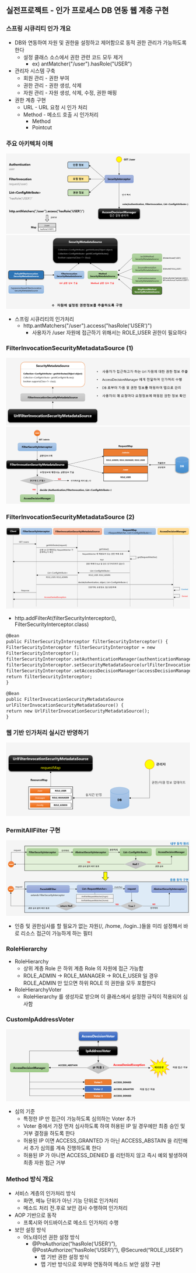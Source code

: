 ## 실전프로젝트 - 인가 프로세스 DB 연동 웹 계층 구현

### 스프링 시큐리티 인가 개요

- DB와 연동하여 자원 및 권한을 설정하고 제어함으로 동적 권한 관리가 가능하도록 한다
    - 설정 클래스 소스에서 권한 관련 코드 모두 제거
        - ex) antMatcher("/user").hasRole("USER")
- 관리자 시스템 구축
    - 회원 관리 - 권한 부여
    - 권한 관리 - 권한 생성, 삭제
    - 자원 관리 - 자원 생성, 삭제, 수정, 권한 매핑
- 권한 계층 구현
    - URL - URL 요청 시 인가 처리
    - Method - 메소드 호출 시 인가처리
        - Method
        - Pointcut

### 주요 아키텍처 이해

![authorization](../static/images/authorization.png)
![authorization_architecture](../static/images/authorization_architecture.png)

- 스프링 시큐리티의 인가처리
    - http.antMatchers("/user").access("hasRole('USER')")
        - 사용자가 /user 자원에 접근하기 위해서는 ROLE_USER 권한이 필요하다

### FilterInvocationSecurityMetadataSource (1)

![filter_invocation_security_metadata_source_1](../static/images/filter_invocation_security_metadata_source_1.png)
![filter_invocation_security_metadata_source_2](../static/images/filter_invocation_security_metadata_source_2.png)

### FilterInvocationSecurityMetadataSource (2)

![filter_invocation_security_metadata_source_3](../static/images/filter_invocation_security_metadata_source_3.png)

- http.addFilterAt(filterSecurityInterceptor(), FilterSecurityInterceptor.class)

```
@Bean
public FilterSecurityInterceptor filterSecurityInterceptor() {
FilterSecurityInterceptor filterSecurityInterceptor = new FilterSecurityInterceptor();
filterSecurityInterceptor.setAuthenticationManager(authenticationManager);
filterSecurityInterceptor.setSecurityMetadataSource(urlFilterInvocationSecurityMetadataSource());
filterSecurityInterceptor.setAccessDecisionManager(accessDecisionManager);
return filterSecurityInterceptor;
}
```

```
@Bean
public FilterInvocationSecurityMetadataSource urlFilterInvocationSecurityMetadataSource() {
return new UrlFilterInvocationSecurityMetadataSource();
}
```

### 웹 기반 인가처리 실시간 반영하기

![url_filter_invocation_security_metadata_source](../static/images/url_filter_invocation_security_metadata_source.png)

### PermitAllFilter 구현

![permit_all_filter](../static/images/permit_all_filter.png)

- 인증 및 권한심사를 할 필요가 없는 자원(/, /home, /login..)들을 미리 설정해서 바로 리소스 접근이 가능하게 하는 필터

### RoleHierarchy

- RoleHierarchy
    - 상위 계층 Role 은 하위 계층 Role 의 자원에 접근 가능함
    - ROLE_ADMIN -> ROLE_MANAGER -> ROLE_USER 일 경우 ROLE_ADMIN 만 있으면 하위 ROLE 의 권한을 모두 포함한다
- RoleHierarchyVoter
    - RoleHierarchy 를 생성자로 받으며 이 클래스에서 설정한 규칙이 적용되어 심사함

### CustomIpAddressVoter

![custom_ip_address_voter](../static/images/custom_ip_address_voter.png)

- 심의 기준
    - 특정한 IP 만 접근이 가능하도록 심의하는 Voter 추가
    - Voter 중에서 가장 먼저 심사하도록 하여 허용된 IP 일 경우에만 최종 승인 및 거부 결정을 하도록 한다
    - 허용된 IP 이면 ACCESS_GRANTED 가 아닌 ACCESS_ABSTAIN 을 리턴해서 추가 심의를 계속 진행하도록 한다
    - 허용된 IP 가 아니면 ACCESS_DENIED 를 리턴하지 않고 즉시 예외 발생하여 최종 자원 접근 거부

### Method 방식 개요

- 서비스 계층의 인가처리 방식
    - 화면, 메뉴 단위가 아닌 기능 단위로 인가처리
    - 메소드 처리 전.후로 보안 검사 수행하여 인가처리
- AOP 기반으로 동작
    - 프록시와 어드바이스로 메소드 인가처리 수행
- 보안 설정 방식
    - 어노테이션 권한 설정 방식
        - @PreAuthorize(“hasRole(‘USER’)”), @PostAuthorize(“hasRole(‘USER’)”), @Secured(“ROLE_USER”)
            - 맵 기반 권한 설정 방식
            - 맵 기반 방식으로 외부와 연동하여 메소드 보안 설정 구현


